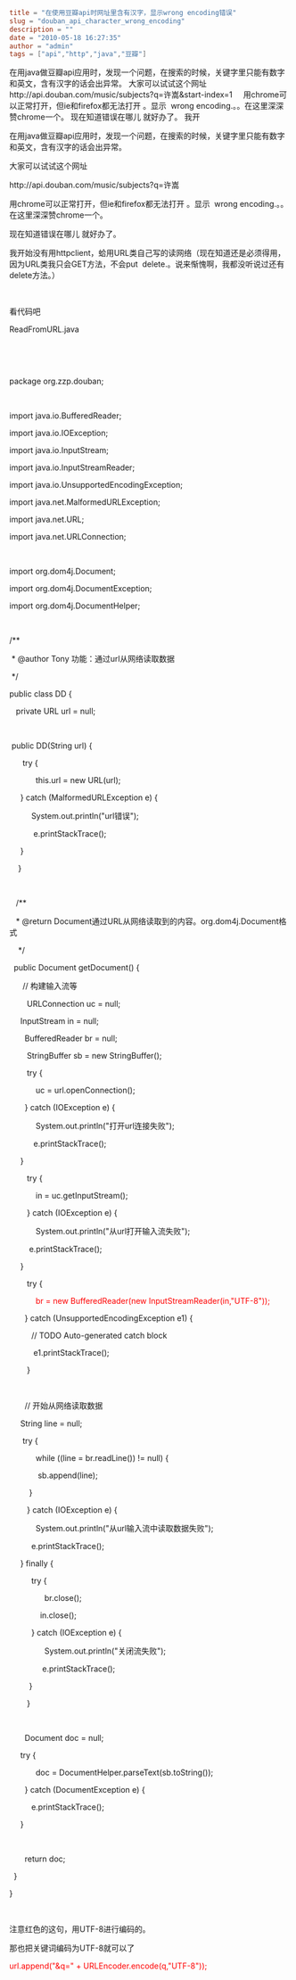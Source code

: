 ```toml
title = "在使用豆瓣api时网址里含有汉字，显示wrong encoding错误"
slug = "douban_api_character_wrong_encoding"
description = ""
date = "2010-05-18 16:27:35"
author = "admin"
tags = ["api","http","java","豆瓣"]
```

<p>在用java做豆瓣api应用时，发现一个问题，在搜索的时候，关键字里只能有数字和英文，含有汉字的话会出异常。 大家可以试试这个网址 &nbsp; http://api.douban.com/music/subjects?q=许嵩&amp;start-index=1 &nbsp; &nbsp; 用chrome可以正常打开，但ie和firefox都无法打开 。显示 &nbsp;wrong encoding.。。在这里深深赞chrome一个。 现在知道错误在哪儿 就好办了。 我开</p>


<!--more-->

<p>在用java做豆瓣api应用时，发现一个问题，在搜索的时候，关键字里只能有数字和英文，含有汉字的话会出异常。</p><p>大家可以试试这个网址</p><p>http://api.douban.com/music/subjects?q=许嵩</p><p>用chrome可以正常打开，但ie和firefox都无法打开 。显示 &nbsp;wrong encoding.。。在这里深深赞chrome一个。</p><p>现在知道错误在哪儿 就好办了。</p><p>我开始没有用httpclient，蛤用URL类自己写的读网络（现在知道还是必须得用，因为URL类我只会GET方法，不会put &nbsp;delete.。说来惭愧啊，我都没听说过还有delete方法。）</p><p>&nbsp;</p><p>看代码吧</p><p>ReadFromURL.java</p><p>&nbsp;</p><p>&nbsp;</p><p>package org.zzp.douban;</p><p>&nbsp;</p><p>import java.io.BufferedReader;</p><p>import java.io.IOException;</p><p>import java.io.InputStream;</p><p>import java.io.InputStreamReader;</p><p>import java.io.UnsupportedEncodingException;</p><p>import java.net.MalformedURLException;</p><p>import java.net.URL;</p><p>import java.net.URLConnection;</p><p>&nbsp;</p><p>import org.dom4j.Document;</p><p>import org.dom4j.DocumentException;</p><p>import org.dom4j.DocumentHelper;</p><p>&nbsp;</p><p>/**</p><p>&nbsp;* @author Tony 功能：通过url从网络读取数据</p><p>&nbsp;*/</p><p>public class DD {</p><p><span class="Apple-tab-span" style="white-space:pre">	</span>private URL url = null;</p><p>&nbsp;</p><p><span class="Apple-tab-span" style="white-space:pre">	</span>public DD(String url) {</p><p><span class="Apple-tab-span" style="white-space:pre">		</span>try {</p><p><span class="Apple-tab-span" style="white-space:pre">			</span>this.url = new URL(url);</p><p><span class="Apple-tab-span" style="white-space:pre">		</span>} catch (MalformedURLException e) {</p><p><span class="Apple-tab-span" style="white-space:pre">			</span>System.out.println(&quot;url错误&quot;);</p><p><span class="Apple-tab-span" style="white-space:pre">			</span>e.printStackTrace();</p><p><span class="Apple-tab-span" style="white-space:pre">		</span>}</p><p><span class="Apple-tab-span" style="white-space:pre">	</span>}</p><p>&nbsp;</p><p><span class="Apple-tab-span" style="white-space:pre">	</span>/**</p><p><span class="Apple-tab-span" style="white-space:pre">	</span> * @return Document通过URL从网络读取到的内容。org.dom4j.Document格式</p><p><span class="Apple-tab-span" style="white-space:pre">	</span> */</p><p><span class="Apple-tab-span" style="white-space:pre">	</span>public Document getDocument() {</p><p><span class="Apple-tab-span" style="white-space:pre">		</span>// 构建输入流等</p><p><span class="Apple-tab-span" style="white-space:pre">		</span>URLConnection uc = null;</p><p><span class="Apple-tab-span" style="white-space:pre">		</span>InputStream in = null;</p><p><span class="Apple-tab-span" style="white-space:pre">		</span>BufferedReader br = null;</p><p><span class="Apple-tab-span" style="white-space:pre">		</span>StringBuffer sb = new StringBuffer();</p><p><span class="Apple-tab-span" style="white-space:pre">		</span>try {</p><p><span class="Apple-tab-span" style="white-space:pre">			</span>uc = url.openConnection();</p><p><span class="Apple-tab-span" style="white-space:pre">		</span>} catch (IOException e) {</p><p><span class="Apple-tab-span" style="white-space:pre">			</span>System.out.println(&quot;打开url连接失败&quot;);</p><p><span class="Apple-tab-span" style="white-space:pre">			</span>e.printStackTrace();</p><p><span class="Apple-tab-span" style="white-space:pre">		</span>}</p><p><span class="Apple-tab-span" style="white-space:pre">		</span>try {</p><p><span class="Apple-tab-span" style="white-space:pre">			</span>in = uc.getInputStream();</p><p><span class="Apple-tab-span" style="white-space:pre">		</span>} catch (IOException e) {</p><p><span class="Apple-tab-span" style="white-space:pre">			</span>System.out.println(&quot;从url打开输入流失败&quot;);</p><p><span class="Apple-tab-span" style="white-space:pre">			</span>e.printStackTrace();</p><p><span class="Apple-tab-span" style="white-space:pre">		</span>}</p><p><span class="Apple-tab-span" style="white-space:pre">		</span>try {</p><p><span class="Apple-tab-span" style="white-space:pre">			</span><span style="color: rgb(255, 0, 0); ">br = new BufferedReader(new InputStreamReader(in,&quot;UTF-8&quot;));</span></p><p><span class="Apple-tab-span" style="white-space:pre">		</span>} catch (UnsupportedEncodingException e1) {</p><p><span class="Apple-tab-span" style="white-space:pre">			</span>// TODO Auto-generated catch block</p><p><span class="Apple-tab-span" style="white-space:pre">			</span>e1.printStackTrace();</p><p><span class="Apple-tab-span" style="white-space:pre">		</span>}</p><p>&nbsp;</p><p><span class="Apple-tab-span" style="white-space:pre">		</span>// 开始从网络读取数据</p><p><span class="Apple-tab-span" style="white-space:pre">		</span>String line = null;</p><p><span class="Apple-tab-span" style="white-space:pre">		</span>try {</p><p><span class="Apple-tab-span" style="white-space:pre">			</span>while ((line = br.readLine()) != null) {</p><p><span class="Apple-tab-span" style="white-space:pre">				</span>sb.append(line);</p><p><span class="Apple-tab-span" style="white-space:pre">			</span>}</p><p><span class="Apple-tab-span" style="white-space:pre">		</span>} catch (IOException e) {</p><p><span class="Apple-tab-span" style="white-space:pre">			</span>System.out.println(&quot;从url输入流中读取数据失败&quot;);</p><p><span class="Apple-tab-span" style="white-space:pre">			</span>e.printStackTrace();</p><p><span class="Apple-tab-span" style="white-space:pre">		</span>} finally {</p><p><span class="Apple-tab-span" style="white-space:pre">			</span>try {</p><p><span class="Apple-tab-span" style="white-space:pre">				</span>br.close();</p><p><span class="Apple-tab-span" style="white-space:pre">				</span>in.close();</p><p><span class="Apple-tab-span" style="white-space:pre">			</span>} catch (IOException e) {</p><p><span class="Apple-tab-span" style="white-space:pre">				</span>System.out.println(&quot;关闭流失败&quot;);</p><p><span class="Apple-tab-span" style="white-space:pre">				</span>e.printStackTrace();</p><p><span class="Apple-tab-span" style="white-space:pre">			</span>}</p><p><span class="Apple-tab-span" style="white-space:pre">		</span>}</p><p>&nbsp;</p><p><span class="Apple-tab-span" style="white-space:pre">		</span>Document doc = null;</p><p><span class="Apple-tab-span" style="white-space:pre">		</span>try {</p><p><span class="Apple-tab-span" style="white-space:pre">			</span>doc = DocumentHelper.parseText(sb.toString());</p><p><span class="Apple-tab-span" style="white-space:pre">		</span>} catch (DocumentException e) {</p><p><span class="Apple-tab-span" style="white-space:pre">			</span>e.printStackTrace();</p><p><span class="Apple-tab-span" style="white-space:pre">		</span>}</p><p>&nbsp;</p><p><span class="Apple-tab-span" style="white-space:pre">		</span>return doc;</p><p><span class="Apple-tab-span" style="white-space:pre">	</span>}</p><p>}</p><p>&nbsp;</p><p>注意红色的这句，用UTF-8进行编码的。</p><p>那也把关键词编码为UTF-8就可以了</p><p><span style="color: rgb(255, 0, 0); ">url.append(&quot;&amp;q=&quot; + URLEncoder.encode(q,&quot;UTF-8&quot;));</span></p><p>&nbsp;</p>
